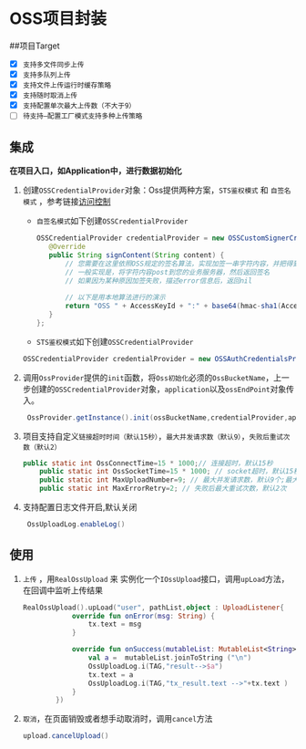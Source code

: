 # OSS项目封装

##项目Target

- [x] `支持多文件同步上传`
- [x] `支持多队列上传`
- [x] `支持文件上传运行时缓存策略`
- [x] `支持随时取消上传`
- [x] `支持配置单次最大上传数（不大于9）`
- [ ] `待支持—配置工厂模式支持多种上传策略`

## 集成

**在项目入口，如Application中，进行数据初始化**

1. 创建`OSSCredentialProvider`对象：Oss提供两种方案，`STS鉴权模式` 和 `自签名模式` ，参考链接[访问控制](https://help.aliyun.com/document_detail/32046.html?spm=a2c4g.11186623.6.953.68983915Nyb4wv)

   - `自签名模式`如下创建`OSSCredentialProvider`

     ```java
     OSSCredentialProvider credentialProvider = new OSSCustomSignerCredentialProvider() {
     	@Override
     	public String signContent(String content) {
     		// 您需要在这里依照OSS规定的签名算法，实现加签一串字符内容，并把得到的签名传拼接上AccessKeyId后返回
         	// 一般实现是，将字符内容post到您的业务服务器，然后返回签名
         	// 如果因为某种原因加签失败，描述error信息后，返回nil
         	
         	// 以下是用本地算法进行的演示
         	return "OSS " + AccessKeyId + ":" + base64(hmac-sha1(AccessKeySecret, content));
     	}
     };
     ```

     

   - `STS鉴权模式`如下创建`OSSCredentialProvider`

   ```java
   OSSCredentialProvider credentialProvider = new OSSAuthCredentialsProvider(OssStsServer);
   ```

2. 调用`OssProvider`提供的`init`函数，将`Oss初始化`必须的`OssBucketName`，上一步创建的`OSSCredentialProvider`对象，`application`以及`ossEndPoint`对象传入。

   ```java
    OssProvider.getInstance().init(ossBucketName,credentialProvider,application,ossEndPoint)
   ```

3. 项目支持自定义`链接超时时间（默认15秒）`，`最大并发请求数（默认9）`，`失败后重试次数（默认2）`

   ```java
   public static int OssConnectTime=15 * 1000;// 连接超时，默认15秒
       public static int OssSocketTime=15 * 1000; // socket超时，默认15秒
       public static int MaxUploadNumber=9; // 最大并发请求数，默认9个;最大并发图片请求数；
       public static int MaxErrorRetry=2; // 失败后最大重试次数，默认2次
   ```

4. 支持配置日志文件开启,默认关闭

   ```java
    OssUploadLog.enableLog()
   ```

   

## 使用

1. `上传` ，用`RealOssUpload`   来 实例化一个`IOssUpload`接口，调用`upLoad`方法，在回调中监听上传结果

   ```kotlin
   RealOssUpload().upLoad("user", pathList,object : UploadListener{
               override fun onError(msg: String) {
                   tx.text = msg
               }
   
               override fun onSuccess(mutableList: MutableList<String>) {
                   val a =  mutableList.joinToString ("\n")
                   OssUploadLog.i(TAG,"result-->$a")
                   tx.text = a
                   OssUploadLog.i(TAG,"tx_result.text -->"+tx.text )
               }
           })
   ```

2. `取消`，在页面销毁或者想手动取消时，调用`cancel`方法

   ```java
   upload.cancelUpload()
   ```

   


